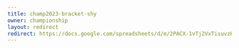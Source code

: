 ```yaml
---
title: champ2023-bracket-shy
owner: championship
layout: redirect
redirect: https://docs.google.com/spreadsheets/d/e/2PACX-1vTj2VxTisuvzHt3mFL9ypj1Yh2YQSrfyM5cEKhnPO1NdmuCHW4zput0VJq5HoyERZw1-btW4eO7ht2w/pubhtml?gid=1178481754&single=true
---
```

